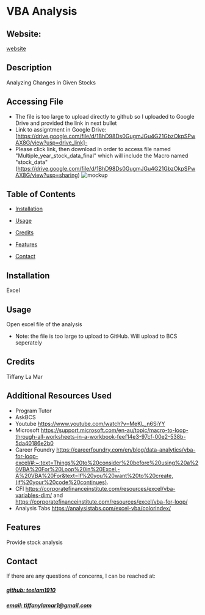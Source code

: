 # VBA  Analysis


## Website: 
[website](tiffanylamar1@gmail.com)

## Description
Analyzing Changes in Given Stocks

## Accessing File
- The file is too large to upload directly to github so I uploaded to Google Drive and provided the link in next bullet
- Link to assigntment in Google Drive: [https://drive.google.com/file/d/1BhD98Ds0GugmJGu4G21GbzOkpSPwAX8G/view?usp=drive_link]-
- Please click link, then download in order to access file named "Multiple_year_stock_data_final" which will include the Macro named "stock_data"
  (https://drive.google.com/file/d/1BhD98Ds0GugmJGu4G21GbzOkpSPwAX8G/view?usp=sharing)
![mockup](https://github.com/teelam1910/VBA-analysis/assets/132629216/19dcf731-1bdb-4b8d-b936-f1eb01471999)



## Table of Contents

- [Installation](#installation)
- [Usage](#usage)
- [Credits](#credits)

- [Features](#features)

- [Contact](#contact)

## Installation
Excel

## Usage
Open excel file of the analysis
- Note: the file is too large to upload to GitHub. Will upload to BCS seperately


## Credits
Tiffany La Mar

## Additional Resources Used
- Program Tutor
- AskBCS
- Youtube https://www.youtube.com/watch?v=MeKL_n6SiYY
- Microsoft https://support.microsoft.com/en-au/topic/macro-to-loop-through-all-worksheets-in-a-workbook-feef14e3-97cf-00e2-538b-5da40186e2b0
- Career Foundry https://careerfoundry.com/en/blog/data-analytics/vba-for-loop-excel/#:~:text=Things%20to%20consider%20before%20using%20a%20VBA%20For%20Loop%20in%20Excel,-A%20VBA%20For&text=If%20you%20want%20to%20create,(if%20your%20code%20continues).
- CFI https://corporatefinanceinstitute.com/resources/excel/vba-variables-dim/ and https://corporatefinanceinstitute.com/resources/excel/vba-for-loop/
- Analysis Tabs https://analysistabs.com/excel-vba/colorindex/


## Features
Provide stock analysis



## Contact
If there are any questions of concerns, I can be reached at:
##### [github: teelam1910](https://github.com/teelam1910)
##### [email: tiffanylamar1@gmail.com](mailto:tiffanylamar1@gmail.com)
